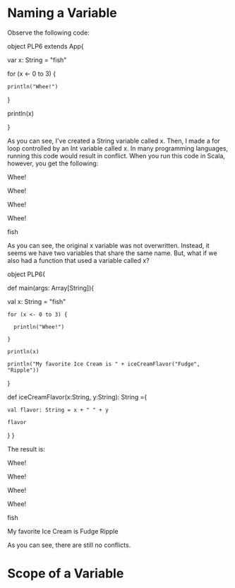 # Naming a Variable
Observe the following code:

object PLP6 extends App{

  var x: String = "fish"
  
  for (x <- 0 to 3) {
  
    println("Whee!")
    
  }
  
  println(x)
  
}

As you can see, I've created a String variable called x. Then, I made a for loop controlled by an Int variable called x. In many programming languages, running this code would result in conflict. When you run this code in Scala, however, you get the following:

Whee!

Whee!

Whee!

Whee!

fish

As you can see, the original x variable was not overwritten. Instead, it seems we have two variables that share the same name. But, what if we also had a function that used a variable called x?

object PLP6{


def main(args: Array[String]){

  val x: String = "fish"
  
    for (x <- 0 to 3) {
    
      println("Whee!")
    
    }
    
    println(x)
    
    println("My favorite Ice Cream is " + iceCreamFlavor("Fudge", "Ripple"))
  
  }

  def iceCreamFlavor(x:String, y:String): String ={
  
    val flavor: String = x + " " + y
    
    flavor
  
  }
}

The result is:

Whee!

Whee!

Whee!

Whee!

fish

My favorite Ice Cream is Fudge Ripple

As you can see, there are still no conflicts.

# Scope of a Variable
